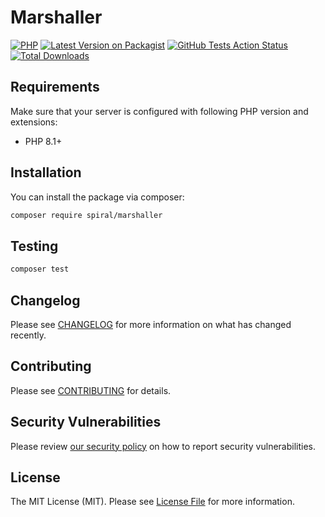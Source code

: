 # Marshaller

[![PHP](https://img.shields.io/packagist/php-v/spiral/marshaller.svg?style=flat-square)](https://packagist.org/packages/spiral/marshaller)
[![Latest Version on Packagist](https://img.shields.io/packagist/v/spiral/marshaller.svg?style=flat-square)](https://packagist.org/packages/spiral/marshaller)
[![GitHub Tests Action Status](https://img.shields.io/github/workflow/status/spiral/marshaller/run-tests?label=tests&style=flat-square)](https://github.com/spiral/marshaller/actions?query=workflow%3Arun-tests+branch%3Amaster)
[![Total Downloads](https://img.shields.io/packagist/dt/spiral/marshaller.svg?style=flat-square)](https://packagist.org/packages/spiral/marshaller)

## Requirements

Make sure that your server is configured with following PHP version and extensions:

- PHP 8.1+

## Installation

You can install the package via composer:

```bash
composer require spiral/marshaller
```

## Testing

```bash
composer test
```

## Changelog

Please see [CHANGELOG](CHANGELOG.md) for more information on what has changed recently.

## Contributing

Please see [CONTRIBUTING](.github/CONTRIBUTING.md) for details.

## Security Vulnerabilities

Please review [our security policy](../../security/policy) on how to report security vulnerabilities.

## License

The MIT License (MIT). Please see [License File](LICENSE) for more information.
